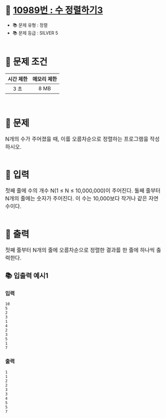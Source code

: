 # 📌 [ 10989번 : 수 정렬하기3 ](https://www.acmicpc.net/problem/10989)
- 📚 문제 유형 : 정렬
- 📚 문제 등급 : SILVER 5
  <br/><br/>

# 📌 문제 조건

|시간 제한|메모리 제한|
|:------:|:---:|
|3 초|8 MB|
<br/>

# 📌 문제
<div style="font-size: 17px">
N개의 수가 주어졌을 때, 이를 오름차순으로 정렬하는 프로그램을 작성하시오.

</div>
<br/>

# 📌 입력
<div style="font-size: 17px">
첫째 줄에 수의 개수 N(1 ≤ N ≤ 10,000,000)이 주어진다. 둘째 줄부터 N개의 줄에는 숫자가 주어진다. 이 수는 10,000보다 작거나 같은 자연수이다.


</div>
<br/>

# 📌 출력
<div style="font-size: 17px">
첫째 줄부터 N개의 줄에 오름차순으로 정렬한 결과를 한 줄에 하나씩 출력한다.


</div>

## 📚 입출력 예시1
### 입력 
    10
    5
    2
    3
    1
    4
    2
    3
    5
    1
    7

### 출력
    1
    1
    2
    2
    3
    3
    4
    5
    5
    7
